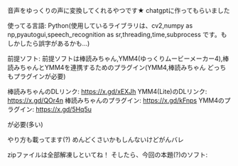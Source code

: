 音声をゆっくりの声に変換してくれるやつです★
chatgptに作ってもらいました

使ってる言語:
Python(使用しているライブラリは、cv2,numpy as np,pyautogui,speech_recognition as sr,threading,time,subprocess です。もしかしたら誤字があるかも...)

前提ソフト:
前提ソフトは棒読みちゃん,YMM4(ゆっくりムービーメーカー4),棒読みちゃんとYMM4を連携するためのプラグイン(YMM4,棒読みちゃん どっちもプラグインが必要)

棒読みちゃんのDLリンク:
https://x.gd/xEXJh
YMM4(Lite)のDLリンク:
https://x.gd/QOr4n
棒読みちゃんのプラグイン:
https://x.gd/kFnps
YMM4のプラグイン:
https://x.gd/5Hq5u

が必要(多い)

やり方も載ってます(?)
めんどくさいかもしんないけどがんバレ

zipファイルは全部解凍しといてね！
そしたら、今回の本題(?)のソフト:
